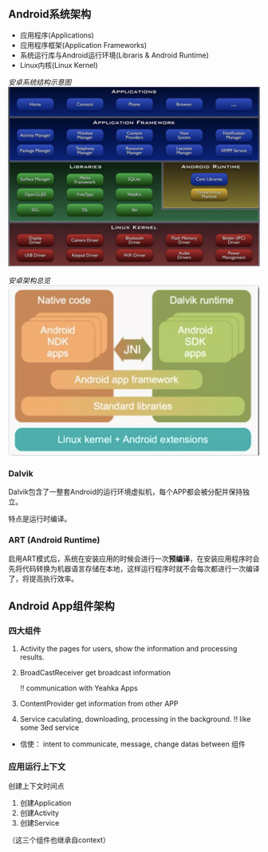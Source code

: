 ## Android系统架构

* 应用程序(Applications)
* 应用程序框架(Application Frameworks)
* 系统运行库与Android运行环境(Libraris & Android Runtime)
* Linux内核(Linux Kernel)

_安卓系统结构示意图_
![android structure](./images/android_structure.png)

_安卓架构总览_
![android framework](./images/android_framework.png)

### Dalvik
Dalvik包含了一整套Android的运行环境虚拟机，每个APP都会被分配并保持独立。

特点是运行时编译。

### ART (Android Runtime)
启用ART模式后，系统在安装应用的时候会进行一次**预编译**，在安装应用程序时会先将代码转换为机器语言存储在本地，这样运行程序时就不会每次都进行一次编译了，将提高执行效率。

## Android App组件架构

### 四大组件
1. Activity
   the pages for users, show the information and processing results.
   
2. BroadCastReceiver
   get broadcast information 
   
   !!  communication with Yeahka Apps

3. ContentProvider
   get information from other APP
   
4. Service 
   caculating, downloading, processing in the background.
   !! like some 3ed service 
   
* 信使： intent 
  to communicate, message, change datas between 组件
  
### 应用运行上下文
创建上下文时间点
1. 创建Application
2. 创建Activity
3. 创建Service

（这三个组件也继承自context）
